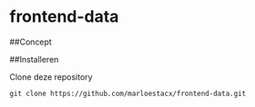 # frontend-data

##Concept

##Installeren

Clone deze repository
```
git clone https://github.com/marloestacx/frontend-data.git
```

